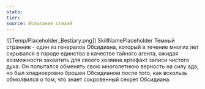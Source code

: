 ```yaml
---
stats: 
tier: 
source: Испытания стихий
---
```

![[Temp/Placeholder_Bestiary.png]]
SkillNamePlaceholder
Темный странник - один из генералов Обсидиана, который в течение многих лет скрывался в городе единства в качестве тайного агента, ожидая возможности захватить для своего хозяина артефакт записи чистого духа. Он попытался обменять свою многолетнюю верность на силу ада, но был хладнокровно брошен Обсидианом после того, как вскользь обмолвился о том, что знает сокровенный секрет Обсидиана.
